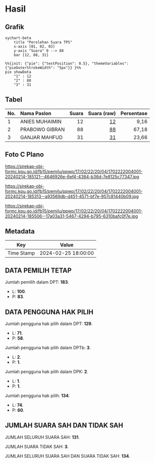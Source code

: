 # Hasil

## Grafik

```mermaid
xychart-beta
    title "Perolehan Suara TPS"
    x-axis [01, 02, 03]
    y-axis "Suara" 0 --> 88
    bar [12, 88, 31]
```

```mermaid
%%{init: {"pie": {"textPosition": 0.5}, "themeVariables": {"pieOuterStrokeWidth": "5px"}} }%%
pie showData
    "1" : 12
    "2" : 88
    "3" : 31
```

## Tabel

| No. | Nama Paslon    | Suara | Suara (raw) | Persentase |
|:--- |:-------------- | -----:| -----------:| ----------:|
| 1   | ANIES MUHAIMIN | 12    | [12][p-1]   | 9,16       |
| 2   | PRABOWO GIBRAN | 88    | [88][p-2]   | 67,18      |
| 3   | GANJAR MAHFUD  | 31    | [31][p-3]   | 23,66      |


[p-1]: https://github.com/gigit-pemilu/pemilu-2024-17-bengkulu/blob/main/pilpres/hitung-suara/sub/17-bengkulu/sub/02-rejang-lebong/sub/22-sindang-dataran/sub/2004-sinar-gunung/sub/001-tps/sub/paslon-1.txt
[p-2]: https://github.com/gigit-pemilu/pemilu-2024-17-bengkulu/blob/main/pilpres/hitung-suara/sub/17-bengkulu/sub/02-rejang-lebong/sub/22-sindang-dataran/sub/2004-sinar-gunung/sub/001-tps/sub/paslon-2.txt
[p-3]: https://github.com/gigit-pemilu/pemilu-2024-17-bengkulu/blob/main/pilpres/hitung-suara/sub/17-bengkulu/sub/02-rejang-lebong/sub/22-sindang-dataran/sub/2004-sinar-gunung/sub/001-tps/sub/paslon-3.txt

## Foto C Plano

https://sirekap-obj-formc.kpu.go.id/fb15/pemilu/ppwp/17/02/22/20/04/1702222004001-20240214-185121--4646926e-6ef4-4384-b36d-7e8125c77347.jpg

https://sirekap-obj-formc.kpu.go.id/fb15/pemilu/ppwp/17/02/22/20/04/1702222004001-20240214-185313--a93569db-d451-4571-bf7e-957c81440b09.jpg

https://sirekap-obj-formc.kpu.go.id/fb15/pemilu/ppwp/17/02/22/20/04/1702222004001-20240214-185506--17a03a31-5467-4294-b795-6310bafc0f7e.jpg


## Metadata

| Key        | Value               |
| ---------- | ------------------- |
| Time Stamp | 2024-02-25 18:00:00 |


## DATA PEMILIH TETAP

Jumlah pemilih dalam DPT: **183**.
 * L: **100**.
 * P: **83**.

## DATA PENGGUNA HAK PILIH

Jumlah pengguna hak pilih dalam DPT: **129**.
 * L: **71**.
 * P: **58**.

Jumlah pengguna hak pilih dalam DPTb: **3**.
 * L: **2**.
 * P: **1**.

Jumlah pengguna hak pilih dalam DPK: **2**.
 * L: **1**.
 * P: **1**.

Jumlah pengguna hak pilih: **134**.
 * L: **74**.
 * P: **60**.

## JUMLAH SUARA SAH DAN TIDAK SAH

JUMLAH SELURUH SUARA SAH: **131**.

JUMLAH SUARA TIDAK SAH: **3**.

JUMLAH SELURUH SUARA SAH DAN SUARA TIDAK SAH: **134**.


